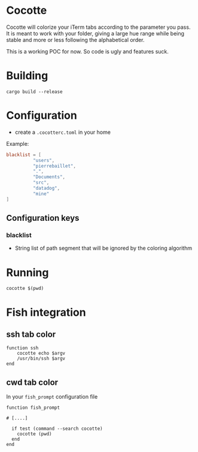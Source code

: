 # Cocotte

Cocotte will colorize your iTerm tabs according to the parameter you pass. It is meant to work with your folder, giving a large hue range while being stable and more or less following the alphabetical order.

This is a working POC for now. So code is ugly and features suck.

# Building

```shell
cargo build --release
```

# Configuration

- create a `.cocotterc.toml` in your home

Example:
```toml
blacklist = [
          "users",
          "pierrebaillet",
          ".",
          "Documents",
          "src",
          "datadog",
          "mine"
]
```

## Configuration keys

### blacklist

- String list of path segment that will be ignored by the coloring algorithm

# Running

```shell
cocotte $(pwd)
```

# Fish integration

## ssh tab color

```shell
function ssh
    cocotte echo $argv
    /usr/bin/ssh $argv
end
```

## cwd tab color

In your `fish_prompt` configuration file

```shell
function fish_prompt

# [....]

  if test (command --search cocotte)
    cocotte (pwd)
  end
end
```
